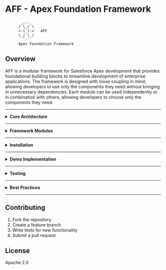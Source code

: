 # AFF - Apex Foundation Framework

```
       _,-._
      / \_/ \
      >-(_)-<   AFF
      \_/ \_/
        `-'
      Apex Foundation Framework
```

## Overview

AFF is a modular framework for Salesforce Apex development that provides foundational building blocks to streamline development of enterprise applications. The framework is designed with loose coupling in mind, allowing developers to use only the components they need without bringing in unnecessary dependencies. Each module can be used independently or in combination with others, allowing developers to choose only the components they need.

<hr/>

<details>
    <summary><b>Core Architecture</b></summary>

## Core Architecture

### Executors

Executors are the fundamental building blocks of the framework. They represent context-independent units of business logic that can be invoked from:

* Triggers
* Web Services
* Batch Jobs
* Scheduled Jobs
* Queueable Jobs
* Controllers
* Any Apex context

#### Example of a reusable executor:

```apex
public inherited sharing class AccountProcessor implements AFFBase.Executor {
    private List<Account> accounts;
    private AFFDml.ChangeUnit changeUnit;
    
    public AccountProcessor(List<Account> accounts, AFFDml.ChangeUnit changeUnit) {
        this.accounts = accounts;
        this.changeUnit = changeUnit;
    }
    
    public void execute() {
        // Business logic
        processAccounts();
    }
}
```

#### Usage across different contexts:

```apex
// In trigger
public with sharing class AccountTriggerHandler {
    public void execute() {
        new AccountProcessor(
            Trigger.new, 
            new AFFDml.DefaultChangeUnitImpl(AFFDml.AccessMode.USER_MODE)
        ).execute();
    }
}

// In batch
public without sharing class AccountBatch implements Database.Batchable<SObject> {
    public void execute(Database.BatchableContext bc, List<Account> scope) {
        new AccountProcessor(
            scope,
            new AFFDml.DefaultChangeUnitImpl(AFFDml.AccessMode.SYSTEM_MODE)
        ).execute();
    }
}

// In API
@RestResource(urlMapping='/accounts/*')
global with sharing class AccountAPI {
    @HttpPost
    global static void processAccounts(List<Account> accounts) {
        new AccountProcessor(
            accounts,
            new AFFDml.DefaultChangeUnitImpl(AFFDml.AccessMode.USER_MODE)
        ).execute();
    }
}
```

### Execution Patterns

The framework supports two primary execution patterns:

#### 1. One Loop Per Executor

```apex
public class MyExecutor implements AFFBase.Executor {
    private List<SObject> records;
    
    public void execute() {
        for(SObject record : records) {
            // Process single record
        }
    }
}
```

**Advantages**

* Clear separation of concerns
* Easy to maintain and test
* Each executor owns it's loop
* Better error isolation

**Disadvantages**

* Multiple passes through the data
* More CPU time consumption
* May hit governor limits with large data sets

#### One Loop - Many Executors

```apex
public inherited sharing class MyExecutor 
    implements AFFBase.Executor, AFFBase.DataSetter 
{
    private SObject record;
    
    public AFFBase.DataSetter setData(Object data) {
        this.record = (SObject)data;
        return this;
    }
    
    public void execute() {
        // Process single record
    }
}

// Usage
for(SObject record : records) {
    ((AFFBase.Executor)executor1.setData(record)).execute();
    ((AFFBase.Executor)executor2.setData(record)).execute();
}
```

**Advantages:**
* Single pass through the data
* More CPU efficient
* Better for large data volumes
* Lower memory usage

**Disadvantages:**
* More complex execution flow
* Harder to debug
* Tighter coupling between executors

### When to Use Which Pattern

1. Use One Loop Per Executor when:
   - Operations are independent
   - Memory is not a concern
   - Simple maintenance is priority
   - Debugging needs are high

2. Use One Loop - Many Executors when:
   - Operations are interdependent
   - Processing large data volumes
   - CPU time is critical
   - Operations need to share context

</details>
<hr/>
<details>
    <summary><b>Framework Modules</b></summary>

## Framework Modules

<details style="padding-left:20px;">
    <summary><b>Base Module</b></summary>

### Base Module
**Required Classes**: `AFFBase`

The base module provides core interfaces and classes used throughout the framework.

```mermaid
---
title: Base Module Class Diagram
---
classDiagram
    namespace AFFBase {
        class Entity {
            <<interface>>
            +String name()
            +Boolean equals(Object)
            +Integer hashCode()
        }

        class Category {
            <<interface>>
        }

        class Executor {
            <<interface>>
            +void execute()
        }

        class ExecutionManager {
            <<interface>>
            +ExecutionManager addExecutor(Executor)
            +ExecutionManager addExecutor(Category, Executor)
            +void execute()
        }

        class AbsExecutionManager {
            <<abstract>>
            #Map~Category,List~Executor~~ executors
            #List~Category~ categoriesInOrder
        }

        class SimpleCategoryImpl {

        }
    }

    AbsExecutionManager ..|> ExecutionManager
    Category --|> Entity
    SimpleCategoryImpl --|> Category
```

Key Components:
- Entity: Interface for named entities
- Executor: Interface for executable units of work
- ExecutionManager: Interface for managing categorized executors
- Category: Interface for categorizing executors

    </details>

<details style="padding-left:20px;">
    <summary><b>Trigger Module</b></summary>

### Trigger Module
**Required Classes**: `AFFBase`, `AFFTrigger`

The trigger module provides structured trigger handling with comprehensive support for different trigger contexts.

```mermaid
---
title: Trigger Module Class Diagram
---
classDiagram
    namespace AFFBase {
        class AbsExecutionManager {
            <<abstract>>
        }
    }
    namespace AFFTrigger {
        class TriggerExecutionManager {
            +ExecutionManager addExecutor(Category, Executor)
            +void execute()
            -TriggerCategory getTriggerCategory()
        }

        class TriggerCategory {
            +String name()
        }
    }
    TriggerExecutionManager --|> AbsExecutionManager
```

#### Example Implementation:

```apex
trigger AccountTrigger on Account (before insert, after insert) {
    new AccountTriggerHandler(
        Trigger.new, Trigger.old,
        Trigger.newMap, Trigger.oldMap
    ).execute();
}

public class AccountTriggerHandler implements AFFBase.Executor {
    public void execute() {
        new AFFTrigger.TriggerExecutionManager()
            .addExecutor(AFFTrigger.BEFORE_INS_TRG, new Validator())
            .addExecutor(AFFTrigger.BEFORE_INS_TRG, new Defaulter())
            .addExecutor(AFFTrigger.AFTER_INS_TRG, new NotificationSender())
            .execute();
    }
}
```

#### Example: Combined Pattern Usage

```apex
public class AccountTriggerHandler implements AFFBase.Executor {
    // ...
    public void execute() {
        // One Loop - Many Executors for field updates
        new AccountFieldUpdaters(Trigger.new).execute();
        
        // One Loop Per Executor for independent operations
        new OpportunityCreator(Trigger.new).execute();
        new TaskCreator(Trigger.new).execute();
    }
}

// Field updaters using one loop - many executors
public class AccountFieldUpdaters implements AFFBase.Executor {
    private List<SObject> accounts;
    private List<AFFBase.Executor> fieldUpdaters;
    
    //...

    public void execute() {
        for(Account acc : accounts) {
            for(AFFBase.Executor updater : fieldUpdaters) {
                ((AFFBase.DataSetter)updater).setData(acc);
                updater.execute();
            }
        }
    }
}
```

#### Trigger Context Data

The framework intentionally uses shallow copies of trigger context data:

```apex
new MyTriggerHandler(
    Trigger.new,    // Shallow copy
    Trigger.old,    // Shallow copy
    Trigger.newMap, // Shallow copy
    Trigger.oldMap  // Shallow copy
).execute();
```

**Why Not Immutable?**
1. Performance Considerations
   - Deep cloning large datasets would consume heap space
   - Additional CPU time for cloning operations
   - Memory constraints with governor limits

2. Intended Behavior
   - Trigger handlers often need to modify records
   - Changes need to propagate to the database
   - Pattern follows Salesforce's native trigger behavior

3. Best Practices
   - Handle data modifications in appropriate trigger contexts (before triggers for record modifications)
   - Use clear execution order to prevent unexpected modifications
   - Document when and where modifications occur

#### Best Practices

1. Data Modification
   - Modify records only in before triggers
   - Use after triggers for related object operations
   - Document any record modifications

2. Execution Pattern Selection
   - Use "One Loop Per Executor" for simpler, independent operations
   - Use "One Loop - Many Executors" for complex, interdependent operations
   - Consider data volume when choosing patterns

3. Error Handling
   - Implement proper error handling in each executor
   - Use feature toggles for graceful degradation
   - Consider transaction scope in error scenarios

4. Performance
   - Monitor CPU time and heap size
   - Batch operations where possible
   - Use appropriate execution pattern for data volume

5. Testing
   - Test each executor independently
   - Test execution order scenarios
   - Verify error handling
   - Test with various data volumes

</details>

<details style="padding-left:20px;">
    <summary><b>Iterator Module</b></summary>

### Iterator Module and Functional Programming
**Required Classes**: `AFFIter`, `AFFCommons`

The Iterator module provides functional programming patterns for Apex, inspired by JavaScript's array methods. All functional operations (`transform`, `filter`, `forEach`, etc.) are immutable by design, ensuring data consistency and preventing side effects.

```mermaid
---
title: Iterator Module Class Diagram
---
classDiagram
    namespace AFFIter {
        class FilterCallback {
            <<interface>>
            +Boolean execute(Object, Integer, List~Object~)
        }
        class MapCallback {
            <<interface>>
            +Object execute(Object, Integer, List~Object~)
        }
        class ForEachCallback {
            <<interface>>
            +void execute(Object, Integer, List~Object~)
        }
        class ReduceCallback {
            <<interface>>
            +Object execute(Object, Object, Integer, List~Object~)
        }
        class Iterator {
            <<interface>>
            +Boolean hasNext()
            +Object next()
            +Integer getCurrIndex()
            +List~Object~ getCollection()
            +Iterator reset()
            +Iterator filter(FilterCallback)
            +Iterator forEach(ForEachCallback)
            +Iterator transform(MapCallback)
            +Boolean every(FilterCallback)
            +Object reduce(ReduceCallback)
            +Object reduce(Object, ReduceCallback)
            +Boolean some(FilterCallback)
        }

        class ListIterator {
            #List~Object~ lst
            #Integer currIndex
            +ListIterator(List~Object~)
            +Boolean hasNext()
            +Object next()
            +Integer getCurrIndex()
            +List~Object~ getCollection()
            +Iterator reset()
        }

        class SetIterator {
            +SetIterator(Set~Object~)
        }

        class MapIterator {
            -ListIterator listIter
            +MapIterator(Map~Object,Object~)
            +Boolean hasNext()
            +Object next()
        }

        class MapEntry {
            +Object key
            +Object value
            +MapEntry(Object, Object)
            +Object clone(Boolean)
            +Boolean equals(Object)
        }

    }    

    ListIterator ..|> Iterator
    SetIterator --|> ListIterator
    MapIterator ..|> Iterator
    MapIterator o-- ListIterator
    MapIterator *-- MapEntry
    Iterator ..> FilterCallback : uses
    Iterator ..> MapCallback : uses
    Iterator ..> ForEachCallback : uses
    Iterator ..> ReduceCallback : uses
```

#### Example Usage:

```apex
// Using filter and transform
AFFIter.Iterator it = new AFFIter.ListIterator(accounts);
List<Task> tasks = (List<Task>)it
    .filter(new HighValueAccountFilter())
    .transform(new AccountToTaskTransformer())
    .getCollection();

// Using forEach with immutable operations
it.forEach(new AccountProcessor())
  .forEach(new NotificationSender());
```

#### Callbacks:
```apex
// Filter callback example
public class HighValueAccountFilter implements AFFIter.FilterCallback {
    public Boolean execute(Object item, Integer i, List<Object> arr) {
        Account acc = (Account)item;
        return acc.AnnualRevenue > 1000000;
    }
}

// Transform callback example
public class AccountToTaskTransformer implements AFFIter.MapCallback {
    public Object execute(Object item, Integer i, List<Object> arr) {
        Account acc = (Account)item;
        return new Task(
            WhatId = acc.Id,
            Subject = 'Follow up',
            ActivityDate = Date.today().addDays(7)
        );
    }
}
```

#### Immutability Guarantee

All operations create new collections:

```apex
List<Account> accounts = [SELECT Id, Name FROM Account];
AFFIter.Iterator it = new AFFIter.ListIterator(accounts);

// Each operation creates new collection
Iterator filtered = it.filter(new IsActive());     // New collection
Iterator transformed = filtered.transform(new AccountWrapper()); // New collection
Iterator processed = transformed.forEach(new AccountProcessor()); // New collection

// Original iterator remains unchanged
System.assert(it.getCollection() != filtered.getCollection());
```
#### Best Practices

1. Leverage Immutability
   - Rely on the guaranteed immutability for safe parallel processing
   - Use the same iterator for multiple processing paths
   - Don't worry about operations affecting source data

2. Performance Considerations
   - Be aware that each operation creates new collections
   - Consider the trade-off between immutability and memory usage
   - Use batch processing for very large datasets

3. Chain Design
   - Create clear, intention-revealing chains
   - Split complex operations into meaningful steps
   - Take advantage of the ability to reuse iterators

4. Testing
   - Verify immutability in tests
   - Test multiple processing paths
   - Ensure source data remains unchanged

#### Notes on Deep Cloning

The Iterator module uses `AFFCommons.deepClone()` for copying objects, which handles:
- SObjects using `clone(true, true, true, true)`
- Custom objects implementing `AFFCommons.Cloneable`
- Collections and primitive types

```apex
// Example of a custom object working with Iterator
public class MyCustomObject implements AFFCommons.Cloneable {
    public String name;
    public Decimal value;
    
    public Object clone(Boolean deepClone) {
        MyCustomObject cloned = new MyCustomObject();
        cloned.name = this.name;
        cloned.value = this.value;
        return cloned;
    }
}

// Will be properly cloned in Iterator operations
List<MyCustomObject> objects = new List<MyCustomObject>();
AFFIter.Iterator it = new AFFIter.ListIterator(objects);
```
</details>

<details style="padding-left:20px;">
    <summary><b>Feature Control Module</b></summary>

### Feature Control Module
**Required Classes**: `AFFFeatureCtrl`, `AFFBase`

The Feature Control Module provides a flexible system for managing feature toggles in your Salesforce application. It allows you to enable/disable functionality dynamically based on various conditions, without deploying new code.

```mermaid
---
title: Feature Control Module
---
classDiagram
    namespace AFFFeatureCtrl {
        class Feature {
            <<interface>>
            +String description()
            +Boolean isEnabled()
            +void setEnabled(Boolean)
        }
        class FeatureConfig {
            <<interface`>>
            +List~Feature~ getFeatures()
            +Feature getFeatureByName(String)
            +void setFeature(Feature)
        }
        class FeatureConfigMgr {
            +Boolean isEnabled(Category)
            +FeatureConfigMgr enableFeature(Category, Boolean)
        }
        class FeatureEnabler {
            <<interface>>
            +Boolean isEnabled()
        }
    }
    
    FeatureConfigMgr o--> FeatureConfig
    FeatureConfigMgr o--> FeatureEnabler
    FeatureConfig --> Feature
```

#### Example Implementation:

```apex
// Feature definition
public static final AFFBase.Category FEATURE_ACC_RATING =
    new AFFBase.SimpleCategoryImpl('FEATURE_ACC_RATING');

// Feature configuration
AFFFeatureCtrl.FeatureConfig featureConfig = new AFFFeatureCtrl.FeatureConfigImpl();
featureConfig.setFeatures(new List<AFFFeatureCtrl.Feature>{
    new AFFFeatureCtrl.FeatureImpl(
        new AFF_Features_Control_Config__mdt(
            DeveloperName = 'FEATURE_ACC_RATING',
            IsEnabled__c = true
        )
    )
});

// Feature enabler for business hours
public class BusinessHoursFeatureEnabler implements AFFFeatureCtrl.FeatureEnabler {
    private BusinessHours bh;
    public Boolean isEnabled() {
        if ( bh == null ) {
            bh = [SELECT Id FROM BusinessHours WHERE IsDefault = true LIMIT 1];
        }
        return BusinessHours.isWithin(bh.Id, Datetime.now());
    }
}

// Usage
AFFFeatureCtrl.FeatureConfigMgr featureManager = (
        new AFFFeatureCtrl.FeatureConfigMgr(
            featureConfig,
            new List<AFFFeatureCtrl.FeatureEnabler>{
                new BusinessHoursFeatureEnabler()
            }
        )
    ).execute(); // Execute feature-specific code if enabled

```

#### Performance Considerations

1. Caching Feature States
```apex
public class CachedFeatureManager {
    private static Map<String, Boolean> featureStateCache;
    
    public static Boolean isEnabled(AFFBase.Category feature) {
        if (featureStateCache == null) {
            featureStateCache = new Map<String, Boolean>();
        }
        
        String featureName = feature.name();
        if (!featureStateCache.containsKey(featureName)) {
            featureStateCache.put(
                featureName, 
                featureManager.isEnabled(feature)
            );
        }
        
        return featureStateCache.get(featureName);
    }
}
```

2. Bulk Processing
```apex
public class BulkFeatureChecker {
    public Map<String, Boolean> checkFeatures(Set<String> featureNames) {
        Map<String, Boolean> results = new Map<String, Boolean>();
        // Bulk query feature configurations
        for(AFF_Features_Control_Config__mdt config : 
            [SELECT DeveloperName, IsEnabled__c 
             FROM AFF_Features_Control_Config__mdt 
             WHERE DeveloperName IN :featureNames]) {
            results.put(config.DeveloperName, config.IsEnabled__c);
        }
        return results;
    }
}
```

</details>

<details style="padding-left:20px;">
    <summary><b>Security Module</b></summary>

### Security Module
**Required Classes**: `AFFSecurity`

The Security Module provides an efficient way to check Field-Level Security (FLS) and object CRUD permissions. It uses lazy loading and caching of field descriptions to optimize performance when checking multiple fields.

```mermaid
---
title: Security Module Class Diagram
---
classDiagram
    namespace AFFSecurity {

        class FLSCrudChecker {
            <<interface>>
            +Boolean isAccessible()
            +Boolean isCreateable()
            +Boolean isUpdateable()
        }

        class SObjCrudChecker {
            <<interface>>
            +Boolean isDeletable()
        }

        class FieldChecker {
            -List~DescribeFieldResult~ fieldsToCheck
            -Boolean pIsAccessible
            -Boolean pIsUpdatable
            -Boolean pIsCreatable
            +Boolean isAccessible()
            +Boolean isCreateable()
            +Boolean isUpdateable()
        }

        class SObjectChecker {
            -SObjectType objType
            -DescribeSObjectResult objDescr
            +Boolean isAccessible()
            +Boolean isCreateable()
            +Boolean isUpdateable()
            +Boolean isDeletable()
        }
    }

    SObjCrudChecker --|> FLSCrudChecker
    FieldChecker ..|> FLSCrudChecker
    SObjectChecker ..|> SObjCrudChecker
```

#### Example Usage:

```apex
// Field-level security checking
AFFSecurity.FieldChecker fieldChecker = new AFFSecurity.FieldChecker(
    Account.SObjectType,
    new List<String>{'Name', 'Industry', 'AnnualRevenue'}
);

if (fieldChecker.isAccessible() && fieldChecker.isUpdateable()) {
    // Process fields
}

// Object-level security checking
AFFSecurity.SObjectChecker objectChecker = 
    new AFFSecurity.SObjectChecker(Account.SObjectType);

if (objectChecker.isCreateable()) {
    // Create records
}
```

#### Best Practices

1. Cache Checkers When Possible
```apex
public class SecurityService {
    private static Map<String, AFFSecurity.FieldChecker> checkersByObject = 
        new Map<String, AFFSecurity.FieldChecker>();
    
    public static AFFSecurity.FieldChecker getChecker(
        SObjectType objType, 
        List<String> fields
    ) {
        String key = String.valueOf(objType) + String.join(fields, ',');
        if (!checkersByObject.containsKey(key)) {
            checkersByObject.put(
                key, 
                new AFFSecurity.FieldChecker(objType, fields)
            );
        }
        return checkersByObject.get(key);
    }
}
```
Reuse checker instances for common field combinations.

2. Group Related Fields
```apex
public class AccountSecurityProfile {
    private static final List<String> BASIC_FIELDS = 
        new List<String>{'Name', 'Phone'};
    private static final List<String> FINANCIAL_FIELDS = 
        new List<String>{'AnnualRevenue', 'AccountNumber'};
        
    private static AFFSecurity.FieldChecker basicChecker;
    private static AFFSecurity.FieldChecker financialChecker;
    
    public static Boolean canAccessBasicInfo() {
        if (basicChecker == null) {
            basicChecker = new AFFSecurity.FieldChecker(
                Account.SObjectType, 
                BASIC_FIELDS
            );
        }
        return basicChecker.isAccessible();
    }
}
```
Organize field checks by functional area.

3. Error Handling
```apex
public class SecureOperation {
    private AFFSecurity.FieldChecker checker;
    
    public void execute() {
        try {
            validateAccess();
            // Perform operation
        } catch (SecurityException e) {
            handleSecurityError(e);
        }
    }
    
    private void validateAccess() {
        if (!checker.isAccessible()) {
            throw new SecurityException(
                'Insufficient access to fields: ' + 
                String.join(checker.getFields(), ',')
            );
        }
    }
}
```
Provide clear security error messages.

#### Performance Tips

1. Minimize Describe Calls
```apex
// DO THIS - one checker for multiple operations
AFFSecurity.FieldChecker checker = new AFFSecurity.FieldChecker(
    Account.SObjectType,
    new List<String>{'Name', 'Industry'}
);
checker.isAccessible();
checker.isUpdateable();

// NOT THIS - multiple checkers
new AFFSecurity.FieldChecker(Account.SObjectType, new List<String>{'Name', 'Industry'}).isAccessible();
new AFFSecurity.FieldChecker(Account.SObjectType, new List<String>{'Name', 'Industry'}).isUpdateable();
```

2. Use Appropriate Cache Scope
```apex
public class SecurityCache {
    // Transaction cache for standard operations
    private static Map<String, AFFSecurity.FieldChecker> transactionCache = 
        new Map<String, AFFSecurity.FieldChecker>();
        
    // Cache key generator
    private static String generateKey(SObjectType objType, List<String> fields) {
        return String.valueOf(objType) + String.valueOf(fields.hashCode());
    }
}
```

3. Batch Operation Optimization
```apex
public class BatchSecurityCheck {
    private AFFSecurity.FieldChecker checker;
    
    public void processRecords(List<SObject> records) {
        // Check once for the batch
        if (!checker.isAccessible()) {
            throw new SecurityException('Insufficient access');
        }
        // Process records
    }
}
```

The Security Module's lazy loading and caching mechanisms make it particularly efficient for:
- High-volume operations
- Repeated security checks
- Complex permission validations
- Batch processing

By caching field descriptions and permission results, it minimizes the overhead of security checks while maintaining proper security enforcement.

</details>

<details style="padding-left:20px;">
    <summary><b>DML Module</b></summary>

### DML Module
**Required Classes**: `AFFDml`, `AFFBase`

The DML Module provides structured database operations with transaction management.

```mermaid
---
title: DML Module Class Diagram
---
classDiagram
    namespace AFFDml {
        class DmlType {
            -String name
            +DmlType(String name)
        }

        class ChangeUnit {
            <<interface>>
            +setDmlType(DmlType type) ChangeUnit
            +getRecordsByDmlType(DmlType type) List~SObject~
            +clearRecordsByDmlType(DmlType type) ChangeUnit
            +clearAllRecords() ChangeUnit
            +addRecord(SObject obj) ChangeUnit
            +addRecords(List~SObject~ objs) ChangeUnit
            +applyChange() ChangeUnit
        }

        class DefaultChangeUnitImpl {
            -Map~DmlType,List~SObject~~ dataMap
            -DmlType currDmlType
            -AccessMode access
            +DefaultChangeUnitImpl(AccessMode access)
            +insertData(List~SObject~ data)
            +updateData(List~SObject~ data)
            +upsertData(List~SObject~ data)
            +deleteData(List~SObject~ data)
        }
    }

ChangeUnit <|.. DefaultChangeUnitImpl
```

#### Examples

##### 1. Basic Insert Operation:

```apex
// Create a change unit with user mode access
AFFDml.ChangeUnit cu = new AFFDml.DefaultChangeUnitImpl(AFFDml.AccessMode.USER_MODE);

// Add records to insert
cu.setDmlType(AFFDml.T_INSERT)
  .addRecord(new Account(Name = 'Test Account'))
  .applyChange();
```

##### 2. Multiple DML Operations:

```apex
AFFDml.ChangeUnit cu = new AFFDml.DefaultChangeUnitImpl(AFFDml.AccessMode.SYSTEM_MODE);

// Insert new accounts
cu.setDmlType(AFFDml.T_INSERT)
  .addRecords(newAccounts);
  // Update existing accounts
  .setDmlType(AFFDml.T_UPDATE)
  .addRecords(existingAccounts);
  // Apply all changes at once
  .applyChange();
```

##### 3. Error Handling:

```apex
AFFDml.ChangeUnit cu = new AFFDml.DefaultChangeUnitImpl(AFFDml.AccessMode.USER_MODE);

try {
    cu.setDmlType(AFFDml.T_INSERT)
      .addRecords(accounts)
      .applyChange();
} catch (AFFDml.BadDataException e) {
    // Handle error
}
```
#### Best Practices and Optimizations

##### Batch Operations

Group similar DML operations together to minimize DML statements
Use addRecords() for bulk operations instead of multiple addRecord() calls


##### Access Mode Selection

Use USER_MODE when the operation should respect user permissions
Use SYSTEM_MODE only when bypassing user permissions is necessary


##### Error Handling

1. Always wrap DML operations in try-catch blocks
2. Clear previous records using `clearRecordsByDmlType()` when reusing a change unit


#### Performance Considerations

1. Minimize the number of `applyChange()` calls
2. Use getRecordsByDmlType() to verify records before applying changes
3. Clear unnecessary data using `clearAllRecords()` when reusing change units


#### Memory Management

1. Clear large data sets after processing using `clearAllRecords()`
2. Avoid storing unnecessary references to large record collections

</details>

<details style="padding-left:20px;">
    <summary><b>Factory Module</b></summary>

### Factory Module
**Required Classes**: `AFFSObjFactory`

The SObject Factory Module provides a flexible and secure way to create SObject records with proper field-level security checks and default value handling. It enforces compile-time type safety and supports custom field value setting strategies.

```mermaid
---
title: Factory Module Class Diagram
---
classDiagram
    namespace AFFSObjFactory {
        class Factory {
            <<interface>>
            +create() SObject
        }

        class FieldSetter {
            <<interface>>
            +setValue(SObject sobj, String fieldName)
        }

        class StandardFactory {
            -List~DescribeFieldResult~ fields
            -Map~String,DescribeFieldResult~ fieldsByName
            -Map~String,FieldSetter~ fieldSettersByFieldName
            -SObjectType sobjType
            +StandardFactory(SObjectType, List~String~, Map~String,FieldSetter~)
            +applyFieldLevelSecurity(List~FieldLevelSecurity~) StandardFactory
            +create() SObject
        }
    }
    Factory <|.. StandardFactory
```

#### Examples

```apex
// Custom field setter
public class AccountNameSetter implements AFFSObjFactory.FieldSetter {
    public void setValue(SObject obj, String fieldName) {
        obj.put(fieldName, 'Account-' + Crypto.getRandomInteger());
    }
}

// Factory setup
Map<String, AFFSObjFactory.FieldSetter> fieldSetters = 
    new Map<String, AFFSObjFactory.FieldSetter>{
        'Name' => new AccountNameSetter()
    };

// Use field setter for Name and default value for Industry
AFFSObjFactory.Factory factory = new AFFSObjFactory.StandardFactory(
    Account.SObjectType,
    new List<String>{'Name', 'Industry'},
    fieldSetters
)
// Apply field level security
.applyFieldLevelSecurity(new List<AFFSObjFactory.FieldLevelSecurity>{
    AFFSObjFactory.FieldLevelSecurity.FLS_CREATE,
    AFFSObjFactory.FieldLevelSecurity.FLS_READ
});

// Create SObject
Account acc = (Account)factory.create();
```

#### Best Practices and Optimizations

##### Factory Creation
- Create factories once and reuse them for better performance
- Group related fields together in a single factory
- Use descriptive field setter names for better maintainability

##### Field-Level Security
- Always apply appropriate FLS checks based on operation context
- Cache FLS check results when creating multiple records
- Consider using system mode for batch operations when appropriate

##### Error Handling
- Handle WrongFieldException for invalid field names
- Validate required fields before creating records
- Implement proper error logging for field setter failures

##### Performance Considerations
- Cache describe results and field maps
- Batch create operations when possible
- Minimize the number of field setters for frequently used factories

##### Field Setters
- Keep field setters stateless when possible
- Implement field validation in setters when needed
- Use dependency injection for complex field setting logic

</details>

<details style="padding-left:20px; padding-bottom:20px;">
    <summary><b>Commons Module</b></summary>

### Commons Module
**Required Classes**: `AFFCommons`

The Commons Module provides utility functions for:
- Hash building
- Deep cloning
- Type utilities

Example Usage:

```apex
// Hash building
AFFCommons.HashBuilder hashBuilder = new AFFCommons.HashBuilder();
Integer hash = hashBuilder
    .add(account.Name)
    .add(account.Industry)
    .hashCode();

// Deep cloning
Account clonedAccount = (Account)AFFCommons.deepClone(account);

// Type utilities
String objType = AFFCommons.getObjectType(myObject);
Type resolvedType = AFFCommons.getTypeForApexObject(namespace, myObject);
```

##### Performance Considerations

Try to avoid `deepClone` for the Collections and Complex Objects which do not implement `AFFCommons.Clonable` interface.

</details>

<details style="padding-left:20px;">
    <summary><b>Error Module</b></summary>

### Error Module
**Required Classes**: `AFFError`

The Error Module provides a standardized, serializable format for exception handling. This is crucial for logging detailed error information and for passing exception details across asynchronous boundaries, such as in the AFFAsync module.

```mermaid
---
title: Error Module Class Diagram
---
classDiagram
        class SerializableError {
            +String message
            +String stackTrace
            +String type
            +List~DmlError~ dmlErrors
            +SerializableError cause
            +String serialize()
        }
        class DmlError {
            +Integer recordIndex
            +String statusCode
            +String statusMessage
            +List~String~ fields
        }
        class AFFError {
          <<abstract>>
          +marshal(Exception) SerializableError$
          +parse(String) SerializableError$
        }

    SerializableError o-- DmlError : contains
    SerializableError o-- SerializableError : "cause"
```

#### Example Usage

```apex
try {
    // Some operation that might fail
    Database.insert(new Account()); // Intentionally missing required fields
} catch (Exception e) {
    // Marshal the live exception into a serializable format
    AFFError.SerializableError serializableError = AFFError.marshal(e);

    // Convert to a JSON string for logging or storage
    String errorJson = serializableError.serialize();
    System.debug(errorJson);

    // This JSON can be stored and later deserialized for analysis
    AFFError.SerializableError parsedError = AFFError.parse(errorJson);
    System.debug('Parsed Error Message: ' + parsedError.message);
}
```

</details>

<details style="padding-left:20px;">
    <summary><b>Limit Module</b></summary>

### Limit Module
**Required Classes**: `AFFLimit`

The Limit Module offers a proactive way to manage Salesforce governor limits within a transaction. The `Budget` class allows a process to check if it's approaching limits before executing another operation, enabling graceful pausing and resuming of work. This is a key component for building scalable batch processes.

```mermaid
---
title: Limit Module Class Diagram
---
classDiagram
    namespace AFFLimit {
        class Budget {
            -Integer soqlBudget
            -Integer dmlStatementsBudget
            -Integer cpuTimeBudget
            -Integer heapSizeBudget
            +Budget(Integer safetyFactor)
            +Boolean canContinue()
        }
    }
```

#### Example Usage

```apex
// Create a budget that allows consumption of up to 80% of any limit
AFFLimit.Budget budget = new AFFLimit.Budget(80);

List<Account> accountsToProcess = [SELECT Id FROM Account LIMIT 10000];
List<Account> batchToUpdate = new List<Account>();

for (Account acc : accountsToProcess) {
    // Before processing the next record, check if we have budget
    if (!budget.canContinue()) {
        System.debug(LoggingLevel.WARN, 'Limit budget exhausted. Processing remaining records in a new transaction.');
        // Here you would typically re-enqueue the remaining work
        break; 
    }

    batchToUpdate.add(acc);

    // Perform DML in batches to conserve DML statements
    if (batchToUpdate.size() == 200) {
        Database.update(batchToUpdate, false);
        batchToUpdate.clear();
    }
}

// Process any remaining records
if (!batchToUpdate.isEmpty()) {
    Database.update(batchToUpdate, false);
}
```

</details>

<details style="padding-left:20px; padding-bottom:20px;">
    <summary><b>Async Module</b></summary>

### Async Module
**Required Classes**: `AFFAsync`, `AFFLimit`, `AFFError`, `AFFBase`

The Async Module provides a powerful, production-grade implementation of the **Saga pattern**. It is designed to create robust, stateful, and compensatable asynchronous processes that achieve eventual consistency. It offers a standardized framework for any long-running task, handling the complex orchestration, state management, and error recovery so that developers can focus on the business logic for each step.

This module is extensive. For a complete architectural guide, component reference, and implementation details, please see the dedicated documentation:

➡️ **[Architectural Guide: The AFFAsync Saga Pattern for Salesforce](./README_AFFAsync.md)**

</details>

</details>
<hr/>
<details>
    <summary><b>Installation</b></summary>

## Installation

### Required Components by Module

Base Framework:
   - AFFBase.cls
   - AFFBase.cls-meta.xml

Trigger Module:
   - AFFTrigger.cls
   - AFFTrigger.cls-meta.xml

Iterator Module:
   - AFFIter.cls
   - AFFCommons.cls
   - Associated meta.xml files

Feature Control Module:
   - AFFFeatureCtrl.cls
   - AFFBase.cls
   - Associated meta.xml files

Security Module:
   - AFFSecurity.cls
   - AFFSecurity.cls-meta.xml

DML Module:
   - AFFDml.cls
   - AFFBase.cls
   - Associated meta.xml files

Factory Module:
   - AFFSObjFactory.cls
   - AFFSObjFactory.cls-meta.xml

Commons Module:
   - AFFCommons.cls
   - AFFCommons.cls-meta.xml

Error Module:
   - AFFError.cls
   - AFFError.cls-meta.xml

Limit Module:
   - AFFLimit.cls
   - AFFLimit.cls-meta.xml

Async Module (Saga Pattern):
   - AFFAsync.cls
   - AFFAsyncEng.cls
   - AFFAsyncConsts.cls
   - AFFError
   - AFFLimit
   - AFFBase
   - AFF_Job__c (Custom Object)
   - AFF_Job_Step__c (Custom Object)
   - AFF_Job_Step_Chunk__c (Custom Object)
   - AFF_Job_Enqueue__e (Platform Event)
   - AFF_Job_Enqueue_trigger (Apex Trigger)

</details>
<hr/>
<details>
    <summary><b>Demo Implementation</b></summary>

## Demo Implementation

The framework includes complete demo implementations that showcase best practices and common patterns:

### Account Processing Demo Architecture

The demo implements a complete account processing system that shows how different framework modules work together to handle trigger events with feature control and proper transaction management.

```mermaid
---
title: AFF DEMO Sequence Diagram
---
sequenceDiagram
    participant AT as AccountTrigger
    participant TH as AccountTriggerHandler
    participant TEM as TriggerExecutionManager
    participant FCM as FeatureConfigMgr
    participant BIE as BeforeInsertExecutor
    participant AIE as AfterInsertExecutor
    participant BUE as BeforeUpdateExecutor
    participant AL as AccountLogic
    participant CU as ChangeUnit

    AT->>+TH: execute()
    TH->>+FCM: isEnabled(FEATURE_ACCOUNT_REALTIME_LOGIC)
    FCM-->>-TH: true
    
    TH->>+TEM: new TriggerExecutionManager()
    
    alt Before Insert Context
        TH->>TEM: addExecutor(BEFORE_INS_TRG, BeforeInsertExecutor)
        TEM->>+BIE: execute()
        BIE->>+FCM: addExecutor(FEATURE_AUTOASSIGN_ACC_OWNER)
        BIE->>FCM: addExecutor(FEATURE_ACC_RATING)
        BIE->>+AL: AccountRankingProcessorWithLoop.execute()
        AL-->>-BIE: Complete
        BIE-->>-TEM: Complete
    else After Insert Context
        TH->>TEM: addExecutor(AFTER_INS_TRG, AfterInsertExecutor)
        TEM->>+AIE: execute()
        AIE->>+FCM: addExecutor(FEATURE_AUTOASSIGN_TASK_2_ACC)
        AIE->>+AL: TaskCreatorForNewAccountsWithLoop.execute()
        AL->>+CU: setDmlType(T_INSERT)
        CU->>CU: addRecords(tasks)
        AL->>CU: applyChange()
        CU-->>-AL: Complete
        AL-->>-AIE: Complete
        AIE-->>-TEM: Complete
    else Before Update Context
        TH->>TEM: addExecutor(BEFORE_UPD_TRG, BeforeUpdateExecutor)
        TEM->>+BUE: execute()
        BUE->>+FCM: addExecutor(FEATURE_ACC_RATING)
        BUE->>+AL: AccountRankingProcessorWithLoop.execute()
        AL-->>-BUE: Complete
        BUE-->>-TEM: Complete
    end

    TEM->>TEM: execute()
    TEM-->>-TH: Complete
    TH-->>-AT: Complete
```    

#### The sequence diagram shows:

Initial Flow:

- Trigger invokes AccountTriggerHandler
- Handler checks if FEATURE_ACCOUNT_REALTIME_LOGIC is enabled
- Creates TriggerExecutionManager


Context-Specific Flows:

- Before Insert:

    * Sets up owner assignment and rating calculation
    * Uses feature control to conditionally execute operations


- After Insert:

    * Creates tasks for new accounts
    * Uses ChangeUnit for DML operations


- Before Update:

    * Updates account ratings based on revenue changes


Transaction Management:

- Single transaction scope
- Batched DML operations
- Proper error handling

#### Feature Definitions
```apex
// Main toggle for all real-time account processing
public static final AFFBase.Category FEATURE_ACCOUNT_REALTIME_LOGIC = 
    new AFFBase.SimpleCategoryImpl('FEATURE_ACCOUNT_REALTIME_LOGIC');

// Individual feature toggles
public static final AFFBase.Category FEATURE_AUTOASSIGN_ACC_OWNER = 
    new AFFBase.SimpleCategoryImpl('FEATURE_AUTOASSIGN_ACC_OWNER');
public static final AFFBase.Category FEATURE_AUTOASSIGN_TASK_2_ACC = 
    new AFFBase.SimpleCategoryImpl('FEATURE_AUTOASSIGN_TASK_2_ACC');
public static final AFFBase.Category FEATURE_ACC_RATING = 
    new AFFBase.SimpleCategoryImpl('FEATURE_ACC_RATING');
```

#### Executor Pattern

Each trigger context has its own executor to handle specific business logic:

##### BeforeInsertExecutor

Handles field updates and validations before account creation:
```apex
public class BeforeInsertExecutor extends TriggerEventAbs {
    public void execute() {
        // Auto-assign account owner if feature enabled
        featureConfigMgr.addExecutor(
            FEATURE_AUTOASSIGN_ACC_OWNER,
            new AFF_DEMO_SObjectUtils.SObjOwnerSetter_1(newAccounts)
        )
        // Calculate account rating based on revenue
        .addExecutor(
            FEATURE_ACC_RATING,
            new AFF_DEMO_AccountLogic.AccountRankingProcessorWithLoop(
                newAccounts,
                null
            )
        )
        .execute();
    }
}
```

##### AfterInsertExecutor

Handles related record creation after accounts are inserted:
```apex
public class AfterInsertExecutor extends TriggerEventAbs {
    private AFFDml.ChangeUnit changeUnit = new AFFDml.DefaultChangeUnitImpl(
        AFFDml.AccessMode.USER_MODE
    );

    public void execute() {
        // Create follow-up tasks for new accounts if feature enabled
        featureConfigMgr.addExecutor(
            FEATURE_AUTOASSIGN_TASK_2_ACC,
            new AFF_DEMO_AccountLogic.TaskCreatorForNewAccountsWithLoop(
                newAccounts,
                changeUnit
            )
        )
        .execute();

        // Save all changes in one transaction
        changeUnit.applyChange();
    }
}
```

##### BeforeUpdateExecutor

Handles field updates when accounts are modified:

```apex
public class BeforeUpdateExecutor extends TriggerEventAbs {
    public void execute() {
        // Recalculate account rating if revenue changed
        featureConfigMgr.addExecutor(
            FEATURE_ACC_RATING,
            new AFF_DEMO_AccountLogic.AccountRankingProcessorWithLoop(
                newAccounts,
                new Map<Id, Account>(oldAccounts)
            )
        )
        .execute();
    }
}
```

#### Feature Control Integration

The demo uses `AFFFeatureCtrl` to:

* Control the entire trigger execution
* Enable/disable individual features
* Apply multiple enablement conditions

Example configuration:

```apex
// Configure features via custom metadata
AFFFeatureCtrl.FeatureConfig featureConfig = new AFFFeatureCtrl.FeatureConfigImpl();
featureConfig.setFeatures(new List<AFFFeatureCtrl.Feature>{
    new AFFFeatureCtrl.FeatureImpl(
        new AFF_Features_Control_Config__mdt(
            DeveloperName = 'FEATURE_ACC_RATING',
            IsEnabled__c = true
        )
    )
});

// Add conditional enablers
AFFFeatureCtrl.FeatureConfigMgr featureManager = 
    new AFFFeatureCtrl.FeatureConfigMgr(
        featureConfig,
        new List<AFFFeatureCtrl.FeatureEnabler>{
            new BusinessHoursFeatureEnabler()
        }
    );
```

#### Transaction Management

The demo uses `AFFDml.ChangeUnit` to:

* Batch DML operations
* Control execution context (User/System mode)
* Handle errors properly

Example:

```apex
// Create change unit for user mode operations
AFFDml.ChangeUnit changeUnit = new AFFDml.DefaultChangeUnitImpl(
    AFFDml.AccessMode.USER_MODE
);

// Collect changes from multiple operations
changeUnit.setDmlType(AFFDml.T_INSERT)
    .addRecords(tasksToCreate)
    .setDmlType(AFFDml.T_UPDATE)
    .addRecords(accountsToUpdate)
    // Execute all changes in one transaction
    .applyChange();
```

#### This architecture provides several benefits:

* Modularity: Each trigger context has its own executor
* Feature Control: Granular control over functionality
* Transaction Management: Efficient DML handling
* Maintainability: Clear separation of concerns
* Testability: Each component can be tested in isolation
* Flexibility: Easy to add/remove features or modify behavior
</details>    
<hr/>
<details>
    <summary><b>Testing</b></summary>

## Testing

The framework includes comprehensive test coverage:

1. Unit Tests:
   - AFFAsyncBatchAggregationTest
   - AFFAsyncBatchProviderTest
   - AFFAsyncEngTest
   - AFFAsyncTest
   - AFFBaseTest
   - AFFTriggerTest
   - AFFIterTest
   - AFFFeatureCtrlTest
   - AFFSecurityTest
   - AFFDmlTest
   - AFFSObjFactoryTest
   - AFFCommonsTest
   - AFFErrorTest
   - AFFLimitTest

2. Integration Tests:
   - AFF_DEMO_AccountTriggerHandlerTest
   - AFF_DEMO_AccountLogicTest

3. Mock Implementations:
   - AFFMockDml
   - AFFTestHelper

</details>
<hr/>
<details>
    <summary><b>Best Practices</b></summary>

## Best Practices

1. Module Usage:
   - Use only required modules
   - Keep dependencies minimal
   - Follow single responsibility principle

2. Executors:
   - Keep context-independent
   - Choose appropriate execution pattern
   - Handle errors properly

3. Security:
   - Always check FLS when required
   - Use appropriate DML access mode
   - Validate inputs

4. Performance:
   - Cache security checks
   - Batch DML operations
   - Use appropriate iterator patterns
   - Monitor CPU and memory usage

</details>
<hr/>

## Contributing

1. Fork the repository
2. Create a feature branch
3. Write tests for new functionality
4. Submit a pull request

## License

Apache 2.0

